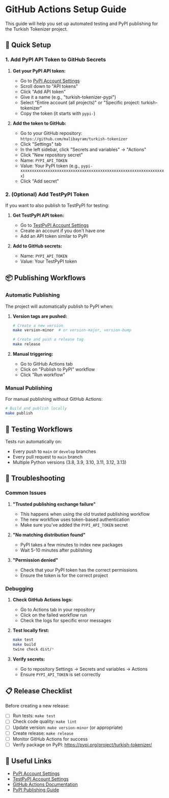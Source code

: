 # GitHub Actions Setup Guide

This guide will help you set up automated testing and PyPI publishing for the Turkish Tokenizer project.

## 🚀 Quick Setup

### 1. Add PyPI API Token to GitHub Secrets

1. **Get your PyPI API token:**

   - Go to [PyPI Account Settings](https://pypi.org/manage/account/)
   - Scroll down to "API tokens"
   - Click "Add API token"
   - Give it a name (e.g., "turkish-tokenizer-pypi")
   - Select "Entire account (all projects)" or "Specific project: turkish-tokenizer"
   - Copy the token (it starts with `pypi-`)

2. **Add the token to GitHub:**
   - Go to your GitHub repository: `https://github.com/malibayram/turkish-tokenizer`
   - Click "Settings" tab
   - In the left sidebar, click "Secrets and variables" → "Actions"
   - Click "New repository secret"
   - Name: `PYPI_API_TOKEN`
   - Value: Your PyPI token (e.g., `pypi-xxxxxxxxxxxxxxxxxxxxxxxxxxxxxxxxxxxxxxxxxxxxxxxxxxxxxxxxxxxxxxxx`)
   - Click "Add secret"

### 2. (Optional) Add TestPyPI Token

If you want to also publish to TestPyPI for testing:

1. **Get TestPyPI API token:**

   - Go to [TestPyPI Account Settings](https://test.pypi.org/manage/account/)
   - Create an account if you don't have one
   - Add an API token similar to PyPI

2. **Add to GitHub secrets:**
   - Name: `PYPI_API_TOKEN`
   - Value: Your TestPyPI token

## 📦 Publishing Workflows

### Automatic Publishing

The project will automatically publish to PyPI when:

1. **Version tags are pushed:**

   ```bash
   # Create a new version
   make version-minor  # or version-major, version-bump

   # Create and push a release tag
   make release
   ```

2. **Manual triggering:**
   - Go to GitHub Actions tab
   - Click on "Publish to PyPI" workflow
   - Click "Run workflow"

### Manual Publishing

For manual publishing without GitHub Actions:

```bash
# Build and publish locally
make publish
```

## 🧪 Testing Workflows

Tests run automatically on:

- Every push to `main` or `develop` branches
- Every pull request to `main` branch
- Multiple Python versions (3.8, 3.9, 3.10, 3.11, 3.12, 3.13)

## 🔧 Troubleshooting

### Common Issues

1. **"Trusted publishing exchange failure"**

   - This happens when using the old trusted publishing workflow
   - The new workflow uses token-based authentication
   - Make sure you've added the `PYPI_API_TOKEN` secret

2. **"No matching distribution found"**

   - PyPI takes a few minutes to index new packages
   - Wait 5-10 minutes after publishing

3. **"Permission denied"**
   - Check that your PyPI token has the correct permissions
   - Ensure the token is for the correct project

### Debugging

1. **Check GitHub Actions logs:**

   - Go to Actions tab in your repository
   - Click on the failed workflow run
   - Check the logs for specific error messages

2. **Test locally first:**

   ```bash
   make test
   make build
   twine check dist/*
   ```

3. **Verify secrets:**
   - Go to repository Settings → Secrets and variables → Actions
   - Ensure `PYPI_API_TOKEN` is set correctly

## 📋 Release Checklist

Before creating a new release:

- [ ] Run tests: `make test`
- [ ] Check code quality: `make lint`
- [ ] Update version: `make version-minor` (or appropriate)
- [ ] Create release: `make release`
- [ ] Monitor GitHub Actions for success
- [ ] Verify package on PyPI: https://pypi.org/project/turkish-tokenizer/

## 🔗 Useful Links

- [PyPI Account Settings](https://pypi.org/manage/account/)
- [TestPyPI Account Settings](https://test.pypi.org/manage/account/)
- [GitHub Actions Documentation](https://docs.github.com/en/actions)
- [PyPI Publishing Guide](https://packaging.python.org/guides/publishing-package-distribution-releases-using-github-actions-ci-cd-workflows/)
